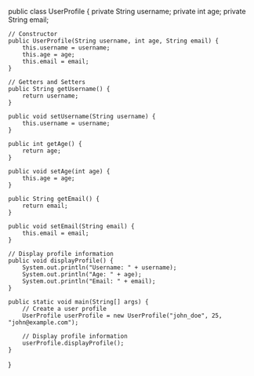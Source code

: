 public class UserProfile {
    private String username;
    private int age;
    private String email;

    // Constructor
    public UserProfile(String username, int age, String email) {
        this.username = username;
        this.age = age;
        this.email = email;
    }

    // Getters and Setters
    public String getUsername() {
        return username;
    }

    public void setUsername(String username) {
        this.username = username;
    }

    public int getAge() {
        return age;
    }

    public void setAge(int age) {
        this.age = age;
    }

    public String getEmail() {
        return email;
    }

    public void setEmail(String email) {
        this.email = email;
    }

    // Display profile information
    public void displayProfile() {
        System.out.println("Username: " + username);
        System.out.println("Age: " + age);
        System.out.println("Email: " + email);
    }

    public static void main(String[] args) {
        // Create a user profile
        UserProfile userProfile = new UserProfile("john_doe", 25, "john@example.com");

        // Display profile information
        userProfile.displayProfile();
    }
}
